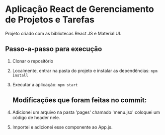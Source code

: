 # Aplicação React de Gerenciamento de Projetos e Tarefas

Projeto criado com as bibliotecas React JS e Material UI.

## Passo-a-passo para execução

1. Clonar o repositório
2. Localmente, entrar na pasta do projeto e instalar as dependências:
   `
   npm install
   `
3. Executar a aplicação:
   `
   npm start
   `

   ## Modificações que foram feitas no commit:
1. Adicionei um arquivo na pasta 'pages' chamado 'menu.jsx' coloquei um código de header nele.
2. Importei e adicionei esse componente ao App.js.
